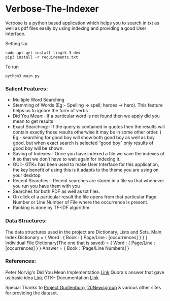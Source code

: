 # Verbose-The-Indexer

Verbose is a python based application which helps you to search in txt as well as pdf files easily by using indexing and providing a good User Interface.

Setting Up

```
sudo apt-get install libgtk-3-dev
pip3 install -r requirements.txt
```

To run

```
python3 main.py
```

### Salient Features:

* Multiple Word Searching
* Stemming of Words (Eg:- Spelling -> spell; heroes -> hero). This feature helps us to ignore the form of verbs 
* Did You Mean:- If a particular word is not found then we apply did you mean to get results
* Exact Searching:- If the query is contained in quotes then the results will contain exactly those results otherwise it may be in some other order. ( Eg:- searching for good boy will show both good boy as well as boy good, but when exact search is selected “good boy” only results of good boy will be shown.
* Saving of Indexes:- Once you have indexed a file we save the indexes of it so that we don’t have to wait again for indexing it.
* GUI:- GTK+ has been used to make User Interface for this application, the key benefit of using this is it adapts to the theme you are using on your desktop
* Recent Searches:- Recent searches are stored in a file so that whenever you run you have them with you
* Searches for both PDF as well as txt files.
* On click of a particular result the file opens from that particular Page Number or Line Number of File where the occurrence is present.
* Ranking is done by TF-IDF algorithm

### Data Structures:

The data structures used in the project are Dictionary, Lists and Sets.
Main Index Dictionary = { Word : { Book : { Page/Line : [occurrences] } } }
Individual File Dictionary(The one that is saved) = { Word : { Page/Line : [occurrences] } }
Answer = { Book : [Page/Line Numbers] }



### References:
Peter Norvig's Did You Mean Implementation [Link](norvig.com/spell-correct.html)
Quora's answer that gave us basic idea [Link](http://qr.ae/TU1TXh)
GTK+ Documentation [Link](https://python-gtk-3-tutorial.readthedocs.io/en/latest/)

 Special Thanks to [Project Guntenburg](https://www.guntenburg.org), [20Newsgroup](http://qwone.com/~jason/20Newsgroups/ ) & various other sites for providing the dataset.
 

